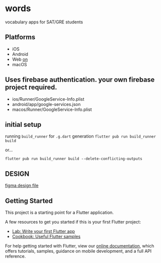 # words

vocabulary apps for SAT/GRE students

## Platforms
* iOS
* Android
* Web [on](https://word-279606.firebaseapp.com/)
* macOS

## Uses firebase authentication. your own firebase project required.
* ios/Runner/GoogleService-Info.plist
* android/app/google-services.json
* macos/Runner/GoogleService-Info.plist


## initial setup
running `build_runner` for `.g.dart` generation
`flutter pub run build_runner build`

or...

`flutter pub run build_runner build --delete-conflicting-outputs`

## DESIGN

[figma design file](https://www.figma.com/file/HAMQzxHZSHlsLDGZQXTdZg/wor.io?node-id=0%3A1)

## Getting Started

This project is a starting point for a Flutter application.

A few resources to get you started if this is your first Flutter project:

- [Lab: Write your first Flutter app](https://flutter.dev/docs/get-started/codelab)
- [Cookbook: Useful Flutter samples](https://flutter.dev/docs/cookbook)

For help getting started with Flutter, view our
[online documentation](https://flutter.dev/docs), which offers tutorials,
samples, guidance on mobile development, and a full API reference.
